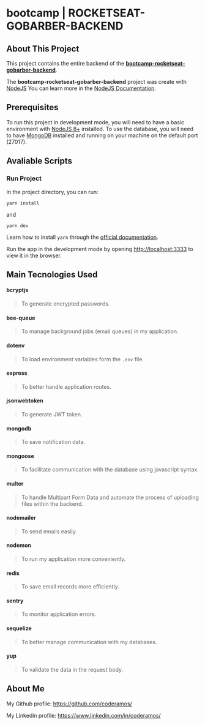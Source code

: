 # bootcamp | ROCKETSEAT-GOBARBER-BACKEND

## About This Project

This project contains the entire backend of the **[bootcamp-rocketseat-gobarber-backend](https://github.com/coderamos/bootcamp-rocketseat-gobarber-backend)**.

The **bootcamp-rocketseat-gobarber-backend** project was create with [NodeJS](https://nodejs.org/en/) You can learn more in the [NodeJS Documentation](https://nodejs.org/en/docs/).

## Prerequisites

To run this project in development mode, you will need to have a basic environment with [NodeJS 8+](https://nodejs.org/en/) installed. To use the database, you will need to have [MongoDB](https://www.mongodb.com/) installed and running on your machine on the default port (27017).

## Avaliable Scripts

### Run Project

In the project directory, you can run:

```
yarn install
```

and

```
yarn dev
```

Learn how to install `yarn` through the [official documentation](https://yarnpkg.com/pt-BR/docs/install).

Run the app in the development mode by opening [http://localhost:3333](http://localhost:3333) to view it in the browser.

## Main Tecnologies Used

#### bcryptjs

> To generate encrypted passwords.

#### bee-queue

> To manage background jobs (email queues) in my application.

#### dotenv

> To load environment variables form the `.env` file.

#### express

> To better handle application routes.

#### jsonwebtoken

> To generate JWT token.

#### mongodb

> To save notification data.

#### mongoose

> To facilitate communication with the database using javascript syntax.

#### multer

> To handle Multipart Form Data and automate the process of uploading files within the backend.

#### nodemailer

> To send emails easily.

#### nodemon

> To run my application more conveniently.

#### redis

> To save email records more efficiently.

#### sentry

> To monitor application errors.

#### sequelize

> To better manage communication with my databases.

#### yup

> To validate the data in the request body.

## About Me

My Github profile: https://github.com/coderamos/

My Linkedin profile: https://www.linkedin.com/in/coderamos/
